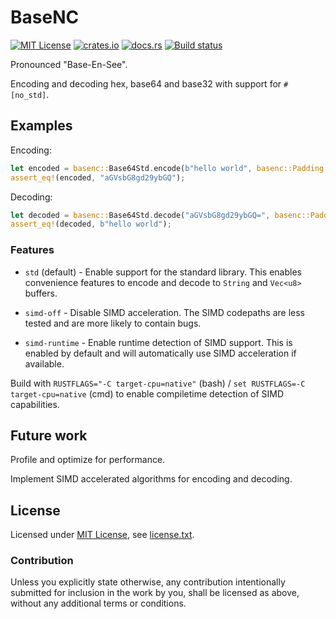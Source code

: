 BaseNC
======

[![MIT License](https://img.shields.io/badge/License-MIT-yellow.svg)](https://opensource.org/licenses/MIT)
[![crates.io](https://img.shields.io/crates/v/basenc.svg)](https://crates.io/crates/basenc)
[![docs.rs](https://docs.rs/basenc/badge.svg)](https://docs.rs/basenc)
[![Build status](https://github.com/CasualX/basenc/workflows/CI/badge.svg)](https://github.com/CasualX/basenc/actions)

Pronounced "Base-En-See".

Encoding and decoding hex, base64 and base32 with support for `#[no_std]`.

Examples
--------

Encoding:

```rust
let encoded = basenc::Base64Std.encode(b"hello world", basenc::Padding::Optional);
assert_eq!(encoded, "aGVsbG8gd29ybGQ");
```

Decoding:

```rust
let decoded = basenc::Base64Std.decode("aGVsbG8gd29ybGQ=", basenc::Padding::Optional).unwrap();
assert_eq!(decoded, b"hello world");
```

### Features

* `std` (default) - Enable support for the standard library. This enables convenience features to encode and decode to `String` and `Vec<u8>` buffers.

* `simd-off` - Disable SIMD acceleration. The SIMD codepaths are less tested and are more likely to contain bugs.

* `simd-runtime` - Enable runtime detection of SIMD support. This is enabled by default and will automatically use SIMD acceleration if available.

Build with `RUSTFLAGS="-C target-cpu=native"` (bash) / `set RUSTFLAGS=-C target-cpu=native` (cmd) to enable compiletime detection of SIMD capabilities.

Future work
-----------

Profile and optimize for performance.

Implement SIMD accelerated algorithms for encoding and decoding.

License
-------

Licensed under [MIT License](https://opensource.org/licenses/MIT), see [license.txt](license.txt).

### Contribution

Unless you explicitly state otherwise, any contribution intentionally submitted
for inclusion in the work by you, shall be licensed as above, without any additional terms or conditions.

